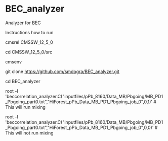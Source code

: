 # BEC_analyzer
Analyzer for BEC

Instructions how to run 

cmsrel CMSSW_12_5_0

cd CMSSW_12_5_0/src

cmsenv

git clone https://github.com/smdogra/BEC_analyzer.git

cd BEC_analyzer

root -l  'beccorrelation_analyzer.C("inputfiles/pPb_8160/Data_MB/Pbgoing/MB_PD1_Pbgoing_part0.txt","HiForest_pPb_Data_MB_PD1_Pbgoing_job_0",0,1)' # This will run mixing  

root -l  'beccorrelation_analyzer.C("inputfiles/pPb_8160/Data_MB/Pbgoing/MB_PD1_Pbgoing_part0.txt","HiForest_pPb_Data_MB_PD1_Pbgoing_job_0",0,0)' # This will not run mixing 
